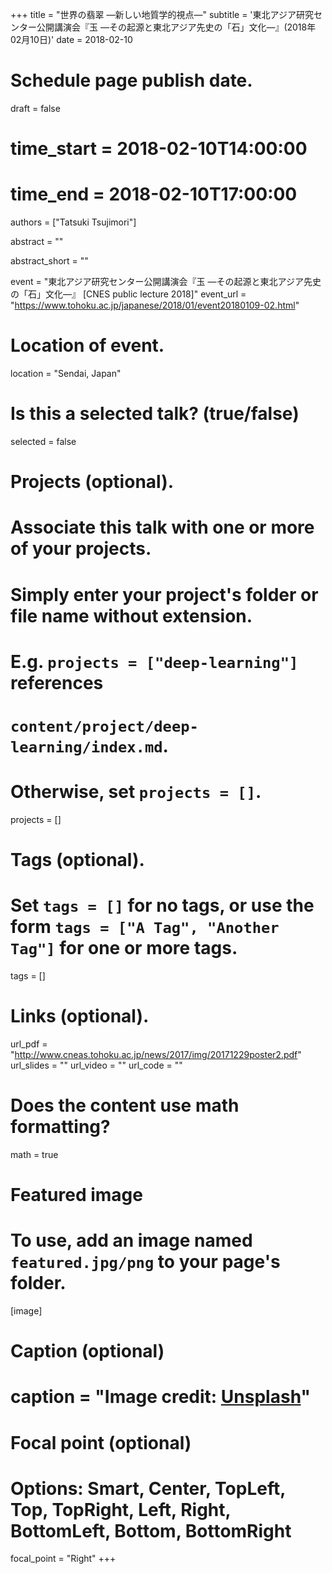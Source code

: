 +++
title = "世界の翡翠 —新しい地質学的視点—"
subtitle = '東北アジア研究センター公開講演会『玉 ―その起源と東北アジア先史の「石」文化―』(2018年02月10日)'
date = 2018-02-10  

# Schedule page publish date.
draft = false

# time_start = 2018-02-10T14:00:00
# time_end = 2018-02-10T17:00:00

authors = ["Tatsuki Tsujimori"]

abstract = ""

abstract_short = ""

event = "東北アジア研究センター公開講演会『玉 ―その起源と東北アジア先史の「石」文化―』 [CNES public lecture 2018]"
event_url = "https://www.tohoku.ac.jp/japanese/2018/01/event20180109-02.html"

# Location of event.
location = "Sendai, Japan"

# Is this a selected talk? (true/false)
selected = false

# Projects (optional).
#   Associate this talk with one or more of your projects.
#   Simply enter your project's folder or file name without extension.
#   E.g. `projects = ["deep-learning"]` references 
#   `content/project/deep-learning/index.md`.
#   Otherwise, set `projects = []`.
projects = []

# Tags (optional).
#   Set `tags = []` for no tags, or use the form `tags = ["A Tag", "Another Tag"]` for one or more tags.
tags = []

# Links (optional).
url_pdf = "http://www.cneas.tohoku.ac.jp/news/2017/img/20171229poster2.pdf"
url_slides = ""
url_video = ""
url_code = ""

# Does the content use math formatting?
math = true

# Featured image
# To use, add an image named `featured.jpg/png` to your page's folder. 
[image]
  # Caption (optional)
#  caption = "Image credit: [**Unsplash**](https://unsplash.com/photos/bzdhc5b3Bxs)"

  # Focal point (optional)
  # Options: Smart, Center, TopLeft, Top, TopRight, Left, Right, BottomLeft, Bottom, BottomRight
  focal_point = "Right"
+++

